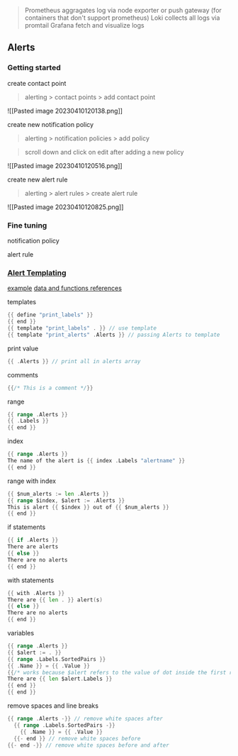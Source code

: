 >Prometheus aggragates log via node exporter or push gateway (for containers that don't support prometheus) Loki collects all logs via promtail Grafana fetch and visualize logs

## Alerts

### Getting started

create contact point
>alerting > contact points > add contact point

![[Pasted image 20230410120138.png]]

create new notification policy
>alerting > notification policies > add policy 

>scroll down and click on edit after adding a new policy

![[Pasted image 20230410120516.png]]

create new alert rule
>alerting > alert rules > create alert rule

![[Pasted image 20230410120825.png]]

### Fine tuning

notification policy

alert rule

### [Alert Templating](https://grafana.com/docs/grafana/latest/alerting/manage-notifications/template-notifications/using-go-templating-language/)

[example](https://grafana.com/docs/grafana/latest/alerting/manage-notifications/template-notifications/create-notification-templates/)
[data and functions references](https://grafana.com/docs/grafana/latest/alerting/manage-notifications/template-notifications/reference/)

templates
```go
{{ define "print_labels" }}
{{ end }}
{{ template "print_labels" . }} // use template
{{ template "print_alerts" .Alerts }} // passing Alerts to template
```

print value
```go
{{ .Alerts }} // print all in alerts array
```

comments
```go
{{/* This is a comment */}}
```

range
```go
{{ range .Alerts }}
{{ .Labels }}
{{ end }}
```

index
```go
{{ range .Alerts }}
The name of the alert is {{ index .Labels "alertname" }}
{{ end }}
```

range with index
```go
{{ $num_alerts := len .Alerts }}
{{ range $index, $alert := .Alerts }}
This is alert {{ $index }} out of {{ $num_alerts }}
{{ end }}
```

if statements
```go
{{ if .Alerts }}
There are alerts
{{ else }}
There are no alerts
{{ end }}
```

with statements
```go
{{ with .Alerts }}
There are {{ len . }} alert(s)
{{ else }}
There are no alerts
{{ end }}
```

variables
```go
{{ range .Alerts }}
{{ $alert := . }}
{{ range .Labels.SortedPairs }}
{{ .Name }} = {{ .Value }}
{{/* works because $alert refers to the value of dot inside the first range */}}
There are {{ len $alert.Labels }}
{{ end }}
{{ end }}
```

remove spaces and line breaks
```go
{{ range .Alerts -}} // remove white spaces after
  {{ range .Labels.SortedPairs -}}
    {{ .Name }} = {{ .Value }}
  {{- end }} // remove white spaces before
{{- end -}} // remove white spaces before and after
```